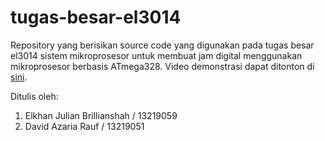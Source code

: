 # tugas-besar-el3014
Repository yang berisikan source code yang digunakan pada tugas besar el3014 sistem mikroprosesor untuk membuat jam digital menggunakan mikroprosesor berbasis ATmega328. Video demonstrasi dapat ditonton di [sini](https://www.youtube.com/watch?v=6kk1aRsSxK8).

Ditulis oleh:
1. Elkhan Julian Brillianshah / 13219059
2. David Azaria Rauf / 13219051
